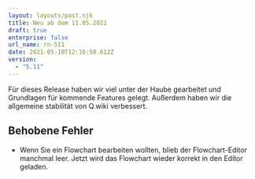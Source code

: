 ```yaml
---
layout: layouts/post.njk
title: Neu ab dem 11.05.2021
draft: true
enterprise: false
url_name: rn-511
date: 2021-05-10T12:16:58.612Z
version:
  - "5.11"
---
```

Für dieses Release haben wir viel unter der Haube gearbeitet und Grundlagen für kommende Features gelegt. Außerdem haben wir die allgemeine stabilität von Q.wiki verbessert.

## Behobene Fehler
- Wenn Sie ein Flowchart bearbeiten wollten, blieb der Flowchart-Editor manchmal leer. Jetzt wird das Flowchart wieder korrekt in den Editor geladen.
